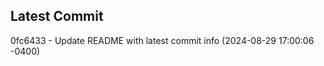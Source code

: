 
## Latest Commit
0fc6433 - Update README with latest commit info (2024-08-29 17:00:06 -0400) <Yunxi-Zhou>
